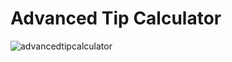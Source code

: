# Advanced Tip Calculator

![advancedtipcalculator](https://user-images.githubusercontent.com/95711390/145089100-ad8fd055-b37a-46e2-a516-c760b6078b59.PNG)
